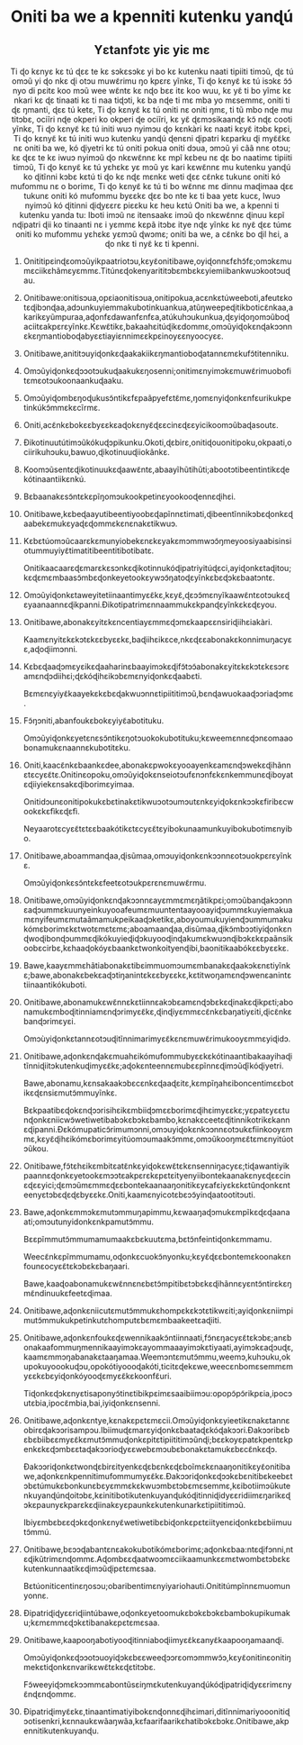 <h1 align='center'>Oniti ba we a kpenniti kutenku yanɖú</h1>
<h2 align='center'>Yɛtanfɔtɛ yiɛ yiɛ mɛ</h2>
<p align='center'>Ti ɖo kɛnyɛ kɛ tú ɖɛɛ te kɛ sɔkɛsɔkɛ yi bo kɛ kutenku naati tipiiti timɔũ, ɖɛ tú omɔũ yi ɖo nkɛ ɖi otɔu muwɛ̃rimu ŋo kpɛrɛ yĩnkɛ,
Ti ɖo kɛnyɛ̃ kɛ tú isɔkɛ ɔ̃ɔ̃ nyo di pɛitɛ koo mɔũ wee wɛ̃ntɛ kɛ nɖo bɛɛ itɛ koo wuu, kɛ yɛ̃ ti bo yĩmɛ kɛ nkari kɛ ɖɛ tinaati kɛ ti naa tiɖɔti, kɛ ba nɖe ti mɛ mba yo mɛsemmɛ, oniti ti ɖɛ ŋmanti, ɖɛɛ tú ketɛ,
Ti ɖo kɛnyɛ̃ kɛ tú oniti nɛ oniti ŋmɛ, ti tũ mbo nɖe mu titɔbɛ, ociĩri nɖe okperi ko okperi ɖe ociĩri, kɛ yɛ̃ ɖɛmɔsikaanɖɛ kɔ̃ nɖɛ cooti yĩnkɛ,
Ti ɖo kɛnyɛ̃ kɛ tú initi wuɔ nyimɔu ɖo kɛnkàri kɛ naati kɛyɛ̃ itɔbɛ kpɛi,
Ti ɖo kɛnyɛ̃ kɛ tú initi wuɔ kutenku yanɖú ɖenɛni ɖipatri kɛparku ɖi myɛ̃ɛ̃kɛ nɛ oniti ba we, kó ɖiyetri kɛ tú oniti pokua oniti dɔua, ɔmɔũ yi cãã nnɛ otɔu; kɛ ɖɛɛ te kɛ iwuɔ nyimɔũ ɖo nkɛwɛ̃nnɛ kɛ mpĩ kɛbeu nɛ ɖɛ bo naatimɛ tipiiti timɔũ,
Ti ɖo kɛnyɛ̃ kɛ tú yɛhɛkɛ yɛ mɔũ yɛ kari kɛwɛ̃nnɛ mu kutenku yanɖú ko ɖitĩnni kɔbɛ kɛtú ti ɖo kɛ nɖɛ mɛnkɛ weti ɖɛɛ cɛ̃nkɛ tukunɛ oniti kó mufommu nɛ o borimɛ,
Ti ɖo kɛnyɛ̃ kɛ tú ti bo wɛ̃nnɛ mɛ dinnu maɖimaa ɖɛɛ tukunɛ oniti kó mufommu byɛɛkɛ ɖɛɛ bo nte kɛ ti baa yetɛ kucɛ,
Iwuɔ nyimɔũ kó ɖitinni ɖiɖyɛɛrɛ piɛɛku kɛ heu kɛtú
Oniti ba we, a kpenni ti kutenku yanda tu:
Iboti imɔũ nɛ itensaakɛ imɔũ ɖo nkɛwɛ̃nnɛ ɖinuu kɛpĩ nɖipatri ɖii ko tinaanti nɛ i yɛmmɛ kɛpã itɔbɛ itye nɖɛ yĩnkɛ kɛ nyɛ̃ ɖɛɛ túmɛ oniti ko mufommu yɛhɛkɛ yɛmɔũ ɖwɔmɛ; oniti ba we, a cɛ̃nkɛ bo ɖil hɛi, a ɖo nkɛ ti nyɛ̃ kɛ ti kpenni.</p>
<ol>
  <li>
    <p>Onititipɛinɖɛomɔũyikpaatriotɔu,kɛyɛ̃onitibawe,oyiɖonnɛfɛhɔ̃fɛ;omɔkɛmumɛciikɛhãmɛyɛmmɛ.Titúnɛɖokenyarititɔbɛmbɛkɛyiemiibankwuɔkootɔuɖau.</p>
  </li>
  <li>
    <p>Onitibawe:onitisɔua,opɛiaonitisɔua,onitipokua,acɛnkɛtúweeboti,afeutɛkotɛɖibɔnɖaa,adɔunkuyiemmakubotinkuankua,atũŋweepeɖitikboticɛ̃nkaa,akarikɛyũmpuraa,aɖonfɛdawanfɛnfɛa,atúkuhɔukunkua,ɖɛyiɖoŋomɔũboɖaciitɛakpɛrɛyĩnkɛ.Kɛwɛ̃tikɛ,bakaahɛitúɖikɛdommɛ,omɔũyiɖokɛnɖakɔɔnnɛkɛŋmantioboɖabyɛɛtiayiɛnnimɛɛkpɛinoyɛɛnyoocyɛɛ.</p>
  </li>
  <li>
    <p>Onitibawe,anititɔuyiɖonkɛɖaakakiikɛŋmantioboɖatannɛmɛkufɔ̃titenniku.</p>
  </li>
  <li>
    <p>Omɔũyiɖonkɛɖɔɔotɔukuɖaakukɛŋosenni;onitimɛnyimɔkɛmuwɛ̃rimuobofitɛmɛotɔukoonaankuɖaaku.</p>
  </li>
  <li>
    <p>Omɔũyiɖombɛŋoɖukusɔ̃ntikɛfɛpaãpyefɛtɛ̃mɛ,ŋomɛnyiɖonkɛnfɛurikukpetinkúkɔ̃mmɛkɛcĩrmɛ.</p>
  </li>
  <li>
    <p>Oniti,acɛ̃nkɛbokɛɛbyɛɛkɛaɖokɛnyɛ̃ɖɛɛcinɛɖɛɛyicikoomɔũbaɖasoutɛ.</p>
  </li>
  <li>
    <p>Ɖikotinuutútimɔũkókuɖɔpikunku.Okoti,ɖɛbirɛ,onitiɖouonitipoku,okpaati,ociirikuhɔuku,bawuo,ɖikotinuuɖiiokãnkɛ.</p>
  </li>
  <li>
    <p>Koomɔũsentɛɖikotinuukɛɖaawɛ̃ntɛ,abaayĩhũtihũti;abootɔtibeentintikɛɖekótinaantiikɛnkú.</p>
  </li>
  <li>
    <p>Bɛbaanakɛsɔ̃ntɛkɛpĩŋomɔukookpetinɛyookooɖennɛɖihɛi.</p>
  </li>
  <li>
    <p>Onitibawe,kɛbeɖaayutibeentiyoobɛɖapĩnnɛtimati,ɖibeentĩnnikɔbɛɖonkɛɖaabekɛmukɛyaɖɛɖommɛkɛnɛnakɛtikwuɔ.</p>
  </li>
  <li>
    <p>Kɛbɛtúomɔũcaarɛkɛmunyiobekɛnɛkɛyakɛmɔmmwɔɔ̃ŋmeyoosiyaabisinsiotummuyiyɛ̃timatitibeentitibotibatɛ.</p>
    <p>Onitikaacaarɛɖɛmarɛkɛsɔnkɛɖikotinnukóɖipatriyitúɖɛci,ayiɖonkɛtaɖitou;kɛɖɛmɛmbaasɔ̃mbɛɖonkeyetookɛywɔɔ̃ŋatoɖɛyĩnkɛbɛɖɔkɛbaatɔntɛ.</p>
  </li>
  <li>
    <p>Omɔũyiɖonkɛtaweyitetiinaantimyɛɛ̃kɛ,kɛyɛ̃,ɖɛɔɔ̃mɛnyĩkaawɛ̃ntɛotɔukɛɖɛyaanaannɛɖikpanni.Ɖikotipatrimɛnnaammukɛkpanɖɛyĩnkɛkɛɖɛyou.</p>
  </li>
  <li>
    <p>Onitibawe,abonakɛyitɛkɛncentiayɛmmɛɖɔmɛkaapɛɛnsiriɖiihɛiakàri.</p>
    <p>Kaamɛnyitɛkɛkɔtɛkɛɛbyɛɛkɛ,baɖiihɛikɛce,nkɛɖɛɛabonakɛkonnimuŋacyɛɛ,aɖoɖiimɔnni.</p>
  </li>
  <li>
    <p>Kɛbɛɖaaɖɔmɛyɛikɛɖaaharinɛbaayimɔkɛɖifɔ̃tɔɔ̃abonakɛyitɛkɛkɔtɛkɛsɔrɛamɛnɖɔdiihɛi;ɖɛkóɖihɛikɔbɛmɛnyiɖonkɛɖaabɛti.</p>
    <p>Bɛmɛnɛyiyɛ̃kaayekɛkɛbɛɖakwuɔnnɛtipiititimɔũ,bɛnɖawuokaaɖɔɔriaɖɔmɛ.</p>
  </li>
  <li>
    <p>Fɔ̃ŋɔniti,abanfoukɛbokɛyiyɛ̃abotituku.</p>
    <p>Omɔũyiɖonkɛyetɛnɛsɔ̃ntikɛŋotɔuokokubotituku;kɛweemɛnnɛɖɔnɛomaaobonamukɛnaannɛkubotitɛku.</p>
  </li>
  <li>
    <p>Oniti,kaacɛ̃nkɛbaankɛdee,abonakɛpwokɛyooayenkɛamɛnɖɔwekɛɖihãnnɛtɛcyɛɛ̃tɛ.Onitinɛopoku,omɔũyiɖokɛnseiotɔufɛnɔnfɛkɛnkemmunɛɖiboyatɛɖiiyiekɛnsakɛɖiborimɛyimaa.</p>
    <p>Onitidɔunɛonitipokukɛbɛtinakɛtikwuɔotɔumɔutɛnkɛyiɖokɛnkɔɔkɛfiribɛcwookɛkɛfìkɛɖɛfì.</p>
    <p>Neyaarotɛcyɛɛ̃tɛtɛɛbaakótikɛtɛcyɛɛ̃tɛyibokunaamunkuyibokubotimɛnyibo.</p>
  </li>
  <li>
    <p>Onitibawe,aboammanɖaa,ɖisũmaa,omɔuyiɖonkɛnkɔɔnnɛotɔuokpɛrɛyĩnkɛ.</p>
    <p>Omɔũyiɖonkɛsɔ̃ntɛkɛfeetɛotɔukpɛrɛnɛmuwɛ̃rmu.</p>
  </li>
  <li>
    <p>Onitibawe,omɔũyiɖonkɛnɖakɔɔnnɛayɛmmɛmɛŋãtikpɛi;omɔũbanɖakɔɔnnɛaɖɔummɛkuunyeinkuyooafeumɛmuuntentaayooayiɖɔummɛkuyiemakuamɛnyifeumɛmutaãmamukpeikaaɖɔketikɛ,aboyoumukuyienɖɔummumakukómɛborimɛkɛtwotɛmɛtɛmɛ;aboamaanɖaa,disũmaa,ɖikɔ̃mbɔɔtiyiɖonkɛnɖwoɖibonɖɔummɛɖikókuyieɖiɖɔkuyooɖinɖakumɛkwuɔnɖibɔkɛkɛpaãnsikoobɛcirbɛ,kɛhaaɖokóyɛbaankɛtwonkoityenɖibi,baonitikaabókɛɛbyɛɛkɛ.</p>
  </li>
  <li>
    <p>Bawe,kaayɛmmɛhãtiabonakɛtibɛimmuomɔumɛmbanakɛɖaakɔkɛnɛtiyĩnkɛ;bawe,abonakɛbekɛaɖɔtiŋanintɛkɛɛbyɛɛkɛ,kɛtitwoŋamɛnɖɔwenɛanintɛtiinaantikókuboti.</p>
  </li>
  <li>
    <p>Onitibawe,abonamukɛwɛ̃nnɛkɛtiinnɛakɔbɛamɛnɖɔbɛkɛɖinakɛɖikpɛti;abonamukɛmboɖitinniamɛnɖɔrimyɛɛ̃kɛ,ɖinɖiyɛmmɛcɛ̃nkɛbaŋatiyɛiti,ɖicɛ̃nkɛbanɖɔrimɛyɛi.</p>
    <p>Omɔùyiɖonkɛtannɛotɔuɖitĩnnimarimyɛɛ̃kɛnɛmuwɛ̃rimukooyɛmmɛyiɖidɔ.</p>
  </li>
  <li>
    <p>Onitibawe,aɖonkɛnɖakɛmuahɛikómufommubyɛɛkɛkótinaantibakaayihaɖitĩnniɖiitɔkutenkuɖimyɛɛ̃kɛ;aɖokɛnteennɛmubɛɛpĩnnɛɖimɔũɖĩkóɖiyetri.</p>
    <p>Bawe,abonamu,kɛnsakaakɔbɛcɛnkɛɖaaɖɛitɛ,kɛmpĩŋahɛiboncentimɛɛbotikɛɖɛnsiɛmutɔ̃mmuyĩnkɛ.</p>
    <p>Bɛkpaatibɛɖokɛnɖɔɔrisihɛikɛmbiiɖɔmɛɛborimɛɖihɛimyɛɛkɛ;yɛpatɛyɛɛtunɖonkɛniicwɔ̃wetiwetibabɔkɛbɔkɛbambo,kɛnakɛceetɛɖitinnikotrikɛkannɛɖipanni.Ɖɛkómupaticɔ̃rimumɔnni,omɔuyiɖokɛnkɔɔnnɛotɔukɛfiinkooyɛmmɛ,kɛyɛ̃ɖihɛikómɛborimɛyitúomɔumaakɔ̃mmɛ,omɔũkooŋmɛɛ̃tɛmɛnyitúotɔũkou.</p>
  </li>
  <li>
    <p>Onitibawe,fɔ̃tɛhɛikɛmbitɛatɛ̃nkɛyiɖokɛwɛ̃tɛkɛnsenniŋacyɛɛ;tiɖawantiyikpaannɛɖonkɛyetookɛmɔɔtɛakpɛrɛkɛpɛtɛityenyiibontekaanakɛnyɛɖɛɛcinɛɖɛɛyici;ɖɛmɔũmɛmmɛɖɛɛbontekaanaaŋonitikɛyɛafɛiyɛkɛkɛtũnɖonkɛnteenyɛtɔbɛɖɛɖɛbyɛɛkɛ.Oniti,kaamɛnyicotɛbɛɔɔ̃yinɖaatootitɔuti.</p>
  </li>
  <li>
    <p>Bawe,aɖonkɛmmɔkɛmutɔmmuŋapimmu,kɛwaaŋaɖɔmukɛmpĩkɛɖɛɖaanaati;omɔutunyidonkɛnkpamutɔ̃mmu.</p>
    <p>Bɛɛpĩmmutɔ̃mmumamumaakɛbɛkuutɛma,bɛtɔ̃nfeintiɖonkɛmmamu.</p>
    <p>Weecɛ̃nkɛpĩmmumamu,oɖonkɛcuokɔ̃nyonku;kɛyɛ̃ɖɛɛbontemɛkoonakɛnfounɛocyɛɛ̃tɛkɔbɛkɛbaŋaari.</p>
    <p>Bawe,kaaɖoabonamukɛwɛ̃nnɛnɛbɛtɔ̃mpitibɛtɔbɛkɛɖihãnnɛyɛntɔ̃ntirɛkɛŋmɛ̃ndinuukɛfeetɛɖimaa.</p>
  </li>
  <li>
    <p>Onitibawe,aɖonkɛniicutɛmutɔ̃mmukɛhompɛkɛkɔtɛtikwɛiti;ayiɖonkɛniimpimutɔ̃mmukukpetinkutɛhomputɛbɛmɛmbaakeetɛaɖiiti.</p>
  </li>
  <li>
    <p>Onitibawe,aɖonkɛnfoukɛɖɛwennikaakɔ̃ntiinnaati,fɔ̃nɛŋacyɛɛ̃tɛkɔbɛ;anɛbonakaafommuŋmennikaayimɔkɛayommaaayimɔkɛtiyaati,ayimɔkɛaɖɔuɖɛ,kaamɛmmɔŋabanakɛtaaŋamaa.Weemɔntɛmutɔ̃mmu,weemɔ,kuhɔuku,okupokuyoookuɖɔu,opokótiyoooɖakóti,ticitɛɖekɛwe,weecɛnbomɛsemmɛmyɛɛkɛbɛyiɖonkóyooɖɛmyɛɛ̃kɛkoonfɛ̃uri.</p>
    <p>Tiɖonkɛɖɔkɛnyɛtisaponyɔ̃tinɛtibikpɛimɛsaaibiimɔu:opopɔ̃pɔ̃rikpɛia,ipocɔutɛbia,ipocɛ̃mbia,bai,iyiɖonkɛnsenni.</p>
  </li>
  <li>
    <p>Onitibawe,aɖonkɛntye,kɛnakɛpɛtɛmɛcii.Omɔũyiɖonkɛyieetikɛnakɛtannɛobirɛɖakɔɔrisampɔu.Ibiimuɖɛmarɛyiɖonkɛbaataɖɛkóɖakɔɔri.Ɖakɔɔribɛbɛbɛbiibɛɛmyɛɛ̃kɛmutɔ̃mmuɖonkɛpitɛtipiititimɔũnɖi;bɛɛkoyɛpatɛkpentɛkpenkɛkɛɖɔmbɛɛtaɖakɔɔrioɖyɛɛwebɛmɔubɛbonakɛtamukɛbɛcɛ̃nkɛɖɔ.</p>
    <p>Ɖakɔɔriɖonkɛtwonɖɛbirɛityenkɛɖɛbɛnkɛɖɛboĩmɛkɛnaaŋonitikɛyɛ̃onitibawe,aɖonkɛnkpennitimufommumyɛɛ̃kɛ.Ɖakɔɔriɖonkɛɖɔɔkɛbɛnitibɛkeebɛtɔbɛtúmukɛbonkunɛbɛyɛmmɛkɛkwuɔmbɛtɔbɛmɛsemmɛ,kɛibotiimɔũkutenkuyanɖúnɖoitɔbɛ,kɛinitibotikutenkuyanɖukóɖitinniɖidyɛɛridiimɛŋarikɛɖɔkɛpaunyɛkparɛkɛɖiinakɛyɛpaunkɛkutenkunarkɛtipiititimɔũ.</p>
    <p>Ibiyɛmbɛbɛɛɖɔkɛɖonkɛnyɛ̃wetiwetibɛbiɖonkɛpɛtɛiityenɛiɖonkɛbɛbiimuutɔ̃mmú.</p>
  </li>
  <li>
    <p>Onitibawe,bɛɔɔɖabantɛnɛakokubotikómɛborimɛ;aɖonkɛbaa:ntɛɖifɔnni,ntɛɖikũtrimɛnɖommɛ.Aɖombɛɛɖaatwoɔmɛciikaamunkɛɛmɛtwombɛtɔbɛkɛkutenkunnaatikɛɖimɔũɖipɛtɛmɛsaa.</p>
    <p>Bɛtúoniticentinɛŋosɔu;obaribentimɛnyiyariohauti.Onititúmpĩnnɛmuomunyonnɛ.</p>
  </li>
  <li>
    <p>Ɖipatriɖiɖyɛɛriɖiintúbawe,oɖonkɛyetoomukɛbɔkɛbɔkɛbambokupikumaku;kɛmɛmmɛɖɔkɛtibanakɛpɛtɛmɛsaa.</p>
  </li>
  <li>
    <p>Onitibawe,kaapooŋabotiyooɖitinniaboɖiimyɛɛ̃kɛanyɛ̃kaapooŋamaanɖi.</p>
    <p>Omɔũyiɖonkɛɖɔɔotɔuoyiɖɔkɛbɛɛweeɖɔɔrɛomɔmmwɔ̃ɔ,kɛyɛ̃onitinɛonitiŋmekɛtiɖonkɛnvarikɛwɛ̃tɛkɛɖɛtitɔbɛ.</p>
    <p>Fɔ̃weeyiɖɔmɛkɔɔmmɛabontũsɛiŋmɛkutenkuyanɖúkóɖipatriɖiɖyɛɛrimɛnyɛ̃nɖɛnɖommɛ.</p>
  </li>
  <li>
    <p>Ɖipatriɖimyɛ̃ɛkɛ,tinaantimatiyibokɛnɖonnɛɖihɛimari,ditĩnnimariyooonitiɖɔotisenkri,kɛnnaukɛwãaŋwãa,kɛfaarifaarikɛhatibɔkɛbɔkɛ.Onitibawe,akpennitikutenkuyanɖu.</p>
  </li>
</ol>